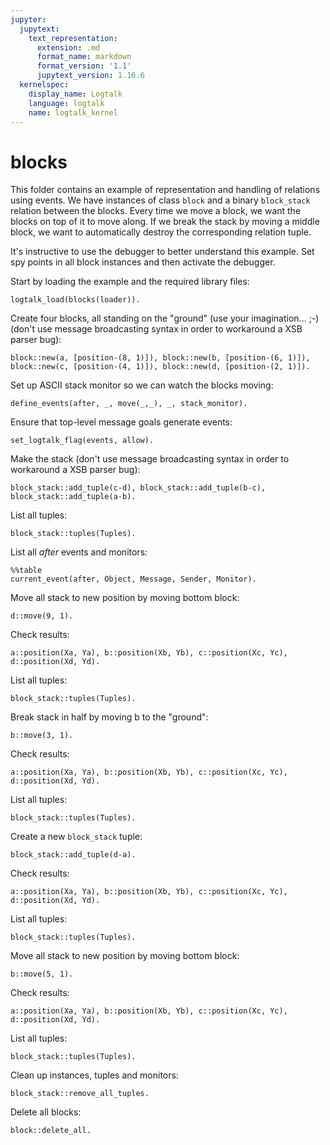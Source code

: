 ```yaml
---
jupyter:
  jupytext:
    text_representation:
      extension: .md
      format_name: markdown
      format_version: '1.1'
      jupytext_version: 1.16.6
  kernelspec:
    display_name: Logtalk
    language: logtalk
    name: logtalk_kernel
---
```


<!--
________________________________________________________________________

This file is part of Logtalk <https://logtalk.org/>  
SPDX-FileCopyrightText: 1998-2025 Paulo Moura <pmoura@logtalk.org>  
SPDX-License-Identifier: Apache-2.0

Licensed under the Apache License, Version 2.0 (the "License");
you may not use this file except in compliance with the License.
You may obtain a copy of the License at

    http://www.apache.org/licenses/LICENSE-2.0

Unless required by applicable law or agreed to in writing, software
distributed under the License is distributed on an "AS IS" BASIS,
WITHOUT WARRANTIES OR CONDITIONS OF ANY KIND, either express or implied.
See the License for the specific language governing permissions and
limitations under the License.
________________________________________________________________________
-->

# blocks

This folder contains an example of representation and handling of relations
using events. We have instances of class `block` and a binary `block_stack`
relation between the blocks. Every time we move a block, we want the blocks
on top of it to move along. If we break the stack by moving a middle block,
we want to automatically destroy the corresponding relation tuple.

It's instructive to use the debugger to better understand this example.
Set spy points in all block instances and then activate the debugger.

Start by loading the example and the required library files:

```logtalk
logtalk_load(blocks(loader)).
```

Create four blocks, all standing on the "ground" (use your imagination... ;-)
(don't use message broadcasting syntax in order to workaround a XSB parser bug):

```logtalk
block::new(a, [position-(8, 1)]), block::new(b, [position-(6, 1)]), block::new(c, [position-(4, 1)]), block::new(d, [position-(2, 1)]).
```

<!--
true.
-->

Set up ASCII stack monitor so we can watch the blocks moving:

```logtalk
define_events(after, _, move(_,_), _, stack_monitor).
```

<!--
true.
-->

Ensure that top-level message goals generate events:

```logtalk
set_logtalk_flag(events, allow).
```

<!--
true.
-->

Make the stack (don't use message broadcasting syntax in order to workaround a XSB parser bug):

```logtalk
block_stack::add_tuple(c-d), block_stack::add_tuple(b-c), block_stack::add_tuple(a-b).
```

<!--
|.c......
|.d...b.a
---------
|.b......
|.c......
|.d.....a
---------
|.a
|.b
|.c
|.d
---

true.
-->

List all tuples:

```logtalk
block_stack::tuples(Tuples).
```

<!--
Tuples = [c-d, b-c, a-b].
-->

List all _after_ events and monitors:

```logtalk
%%table
current_event(after, Object, Message, Sender, Monitor).
```

<!--
Message = move(_, _), Monitor = stack_monitor ;
Object = d, Message = move(_, _), Monitor = block_stack ;
Object = c, Message = move(_, _), Monitor = block_stack ;
Object = a, Message = move(_, _), Monitor = block_stack ;
Object = b, Message = move(_, _), Monitor = block_stack ;
false.
-->

Move all stack to new position by moving bottom block:

```logtalk
d::move(9, 1).
```

<!--
|.a.......
|.b.......
|.c.......
|........d
----------
|.a.......
|.b.......
|........c
|........d
----------
|.a.......
|........b
|........c
|........d
----------
|........a
|........b
|........c
|........d
----------

true.
-->

Check results:

```logtalk
a::position(Xa, Ya), b::position(Xb, Yb), c::position(Xc, Yc), d::position(Xd, Yd).
```

<!--
Xa = 9, Xb = 9, Xc = 9, Xd = 9, Ya = 4, Yb = 3, Yc = 2, Yd = 1.
-->

List all tuples:

```logtalk
block_stack::tuples(Tuples).
```

<!--
Tuples = [c-d, b-c, a-b].
-->

Break stack in half by moving b to the "ground":

```logtalk
b::move(3, 1).
```

<!--
|........a
|.........
|........c
|..b.....d
----------
|..a.....c
|..b.....d
----------

true.
-->

Check results:

```logtalk
a::position(Xa, Ya), b::position(Xb, Yb), c::position(Xc, Yc), d::position(Xd, Yd).
```

<!--
Xa = 3, Xb = 3, Xc = 9, Xd = 9, Ya = 2, Yb = 1, Yc = 2, Yd = 1.
-->

List all tuples:

```logtalk
block_stack::tuples(Tuples).
```

<!--
Tuples = [c-d, a-b].
-->

Create a new `block_stack` tuple:

```logtalk
block_stack::add_tuple(d-a).
```

<!--
|..d......
|..a.....c
|..b......
----------
|..c
|..d
|..a
|..b
----

true.
-->

Check results:

```logtalk
a::position(Xa, Ya), b::position(Xb, Yb), c::position(Xc, Yc), d::position(Xd, Yd).
```

<!--
Xa = 3, Xb = 3, Xc = 3, Xd = 3, Ya = 2, Yb = 1, Yc = 4, Yd = 3.
-->

List all tuples:

```logtalk
block_stack::tuples(Tuples).
```

<!--
Tuples = [c-d, a-b, d-a].
-->

Move all stack to new position by moving bottom block:

```logtalk
b::move(5, 1).
```

<!--
|..c..
|..d..
|..a..
|....b
------
|..c..
|..d..
|....a
|....b
------
|..c..
|....d
|....a
|....b
------
|....c
|....d
|....a
|....b
------

true.
-->

Check results:

```logtalk
a::position(Xa, Ya), b::position(Xb, Yb), c::position(Xc, Yc), d::position(Xd, Yd).
```

<!--
Xa = 5, Xb = 5, Xc = 5, Xd = 5, Ya = 2, Yb = 1, Yc = 4, Yd = 3.
-->

List all tuples:

```logtalk
block_stack::tuples(Tuples).
```

<!--
Tuples = [c-d, a-b, d-a].
-->

Clean up instances, tuples and monitors:

```logtalk
block_stack::remove_all_tuples.
```

<!--
true.
-->

Delete all blocks:

```logtalk
block::delete_all.
```

<!--
true.
-->

